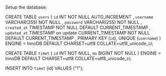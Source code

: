 Setup the database:

CREATE TABLE `users` ( 
  `id` INT NOT NULL AUTO_INCREMENT ,
  `username` VARCHAR(255) NOT NULL ,
  `password` VARCHAR(255) NOT NULL ,
  `created_at` TIMESTAMP NOT NULL DEFAULT CURRENT_TIMESTAMP ,
  `updated_at` TIMESTAMP on update CURRENT_TIMESTAMP NOT NULL DEFAULT CURRENT_TIMESTAMP ,
  PRIMARY KEY (`id`), UNIQUE (`username`)
) ENGINE = InnoDB DEFAULT CHARSET=utf8 COLLATE=utf8_unicode_ci;

CREATE TABLE `timet` (
  `id` INT NOT NULL,
  `ms` BIGINT NOT NULL
) ENGINE = InnoDB DEFAULT CHARSET=utf8 COLLATE=utf8_unicode_ci;

INSERT INTO `timet` (id) VALUES ("1");